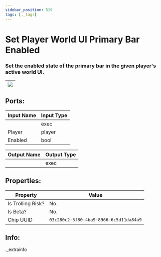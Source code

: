 ```yaml
---
sidebar_position: 519
tags: [._tags]
---
```


# Set Player World UI Primary Bar Enabled


### Set the enabled state of the primary bar in the given player's active world UI.

| ![](https://images-ext-2.discordapp.net/external/MPmIaQzlEPmgGWlgi-WxBBXt0Bjv_zWPkg1y1f_sy3s/https/www.recroomcircuits.com/image/circuit/absolute-value?width=206&height=108) |
|-----|

## Ports:

| Input Name | Input Type |
|-----------|-----------|
|  | exec |
| Player | player |
| Enabled | bool |

| Output Name | Output Type |
|-----------|-----------|
|  | exec |

## Properties:

| Property  | Value |
|-------------------|-----------|
| Is Trolling Risk? | No. |
| Is Beta? | No. |
| Chip UUID | `03c280c2-5f80-4ba9-8966-6c5d11da84a9` |

## Info:
._extrainfo